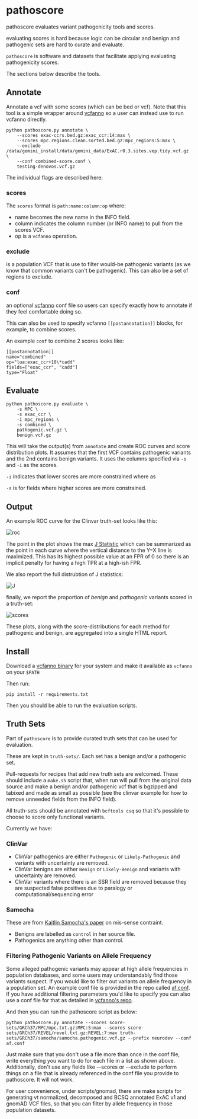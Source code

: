 pathoscore
==========

pathoscore evaluates variant pathogenicity tools and scores.

evaluating scores is hard because logic can be circular and benign and pathogenic sets are
hard to curate and evaluate.

`pathoscore` is software and datasets that facilitate applying evaluating pathogenicity scores.

The sections below describe the tools.

Annotate
--------

Annotate a vcf with some scores (which can be bed or vcf).
Note that this tool is a simple wrapper around [vcfanno](https://github.com/brentp/vcfanno) so 
a user can instead use to run vcfanno directly.

```
python pathoscore.py annotate \
    --scores exac-ccrs.bed.gz:exac_ccr:14:max \
    --scores mpc.regions.clean.sorted.bed.gz:mpc_regions:5:max \
    --exclude /data/gemini_install/data/gemini_data/ExAC.r0.3.sites.vep.tidy.vcf.gz \
    --conf combined-score.conf \
    testing-denovos.vcf.gz
```

The individual flags are described here:

### scores


The `scores` format is `path:name:column:op` where:

+ name becomes the new name in the INFO field.
+ column indicates the column number (or INFO name) to pull from the scores VCF.
+ op is a `vcfanno` operation.

### exclude

is a population VCF that is use to filter would-be pathogenic variants (as we know that common variants
can't be pathogenic). This can also be a set of regions to exclude.

### conf

an optional [vcfanno](https://github.com/brentp/vcfanno) conf file so users can specify exactly
how to annotate if they feel comfortable doing so.

This can also be used to specify vcfanno `[[postannotation]]` blocks, for example, to combine scores.

An example `conf` to combine 2 scores looks like:

```
[[postannotation]]
name="combined"
op="lua:exac_ccr+10\*cadd"
fields=["exac_ccr", "cadd"]
type="Float"
```

Evaluate
--------

```
python pathoscore.py evaluate \
    -s MPC \
    -s exac_ccr \
    -i mpc_regions \
    -s combined \
    pathogenic.vcf.gz \
    benign.vcf.gz
```

This will take the output(s) from `annotate` and create ROC curves and score distribution plots.
It assumes that the first VCF contains pathogenic variants and the 2nd contains benign variants.
It uses the columns specified via `-s` and `-i` as the scores.

`-i` indicates that lower scores are more constrained where as 

`-s` is for fields where higher scores are more constrained.

Output
------

An example ROC curve for the Clinvar truth-set looks like this:

![roc](https://user-images.githubusercontent.com/1739/29724634-6b730c44-8986-11e7-8b82-4341edcb3f0a.png "roc")

The point in the plot shows the max [J Statistic](https://en.wikipedia.org/wiki/Youden%27s_J_statistic) which can be
summarized as the point in each curve where the vertical distance to the Y=X line is maximized. 
This has its highest possible value at an FPR of 0 so there is an implicit penalty for having a high TPR at a high-ish
FPR.

We also report the full distrubtion of J statistics:


![J](https://user-images.githubusercontent.com/1739/29724633-6b72ee30-8986-11e7-9e1d-1033392e2914.png "J")

finally, we report the proportion of *benign* and *pathogenic* variants scored in a truth-set:


![scores](https://user-images.githubusercontent.com/1739/29724635-6b72f308-8986-11e7-89bb-3e86fc16fab7.png "scores")

These plots, along with the score-distributions for each method for pathogenic and benign, are aggregated into a single
HTML report.

Install
-------

Download a [vcfanno binary](https://github.com/brentp/vcfanno/releases) for your system and make it available as
`vcfanno` on your `$PATH`

Then run:
```
pip install -r requirements.txt
```

Then you should be able to run the evaluation scripts.

Truth Sets
----------

Part of `pathoscore` is to provide curated truth sets that can be used for evaluation.

These are kept in `truth-sets/`. Each set has a benign and/or a pathogenic set. 

Pull-requests for recipes that add new truth sets are welcomed. These should include a `make.sh`
script that, when run will pull from the original data source and make a benign and/or pathogenic
vcf that is bgzipped and tabixed and made as small as possible (see the clinvar example for how
to remove unneeded fields from the INFO field).

All truth-sets should be annotated with `bcftools csq` so that it's possible to choose to score only
functional variants.

Currently we have:

### ClinVar

+ ClinVar pathogenics are either `Pathogenic` or `Likely-Pathogenic` and variants with uncertainty are removed.
+ ClinVar benigns are either `Benign` or `Likely-Benign` and variants with uncertainty are removed.
+ ClinVar variants where there is an SSR field are removed because they are suspected false positives due to paralogy or computational/sequencing error

### Samocha

These are from [Kaitlin Samocha's paper](http://www.biorxiv.org/content/early/2017/06/12/148353) on mis-sense contraint.

+ Benigns are labelled as `control` in her source file.
+ Pathogenics are anything other than control.

### Filtering Pathogenic Variants on Allele Frequency

Some alleged pathogenic variants may appear at high allele frequencies in population databases, and some users may understandably find those variants suspect.  If you would like to filter out variants on allele frequency in a population set.  An example conf file is provided in the repo called [af.conf](scripts/gnomad/af.conf). If you have additional filtering parameters you'd like to specify you can also use a conf file for that as detailed in [vcfanno's repo](https://github.com/brentp/vcfanno).

And then you can run the pathoscore script as below:

```
python pathoscore.py annotate --scores score-sets/GRCh37/MPC/mpc.txt.gz:MPC:5:max --scores score-sets/GRCh37/REVEL/revel.txt.gz:REVEL:7:max truth-sets/GRCh37/samocha/samocha.pathogenic.vcf.gz --prefix neurodev --conf af.conf
```

Just make sure that you don't use a file more than once in the conf file, write everything you want to do for each file in a list as shown above.  Additionally, don't use any fields like --scores or --exclude to perform things on a file that is already referenced in the conf file you provide to pathoscore.  It will not work.

For user convenience, under scripts/gnomad, there are make scripts for generating vt normalized, decomposed and BCSQ annotated ExAC v1 and gnomAD VCF files, so that you can filter by allele frequency in those population datasets.
